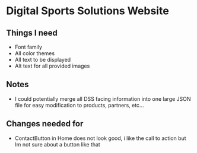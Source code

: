 # Digital Sports Solutions Website

## Things I need
- Font family
- All color themes
- All text to be displayed
- Alt text for all provided images


## Notes
- I could potentially merge all DSS facing information into one large JSON file for easy modification to products, partners, etc...


## Changes needed for
- ContactButton in Home does not look good, i like the call to action but Im not sure about a button like that